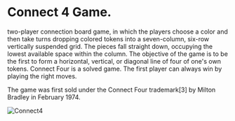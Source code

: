 # Connect 4 Game.

two-player connection board game, in which the players choose a color and then take turns dropping colored tokens into a seven-column, six-row vertically suspended grid. The pieces fall straight down, occupying the lowest available space within the column. The objective of the game is to be the first to form a horizontal, vertical, or diagonal line of four of one's own tokens. Connect Four is a solved game. The first player can always win by playing the right moves.

The game was first sold under the Connect Four trademark[3] by Milton Bradley in February 1974.

![Connect4](https://user-images.githubusercontent.com/62806731/188726651-6526ecea-161b-4e45-bf79-cdba8fbc7dfc.PNG)

